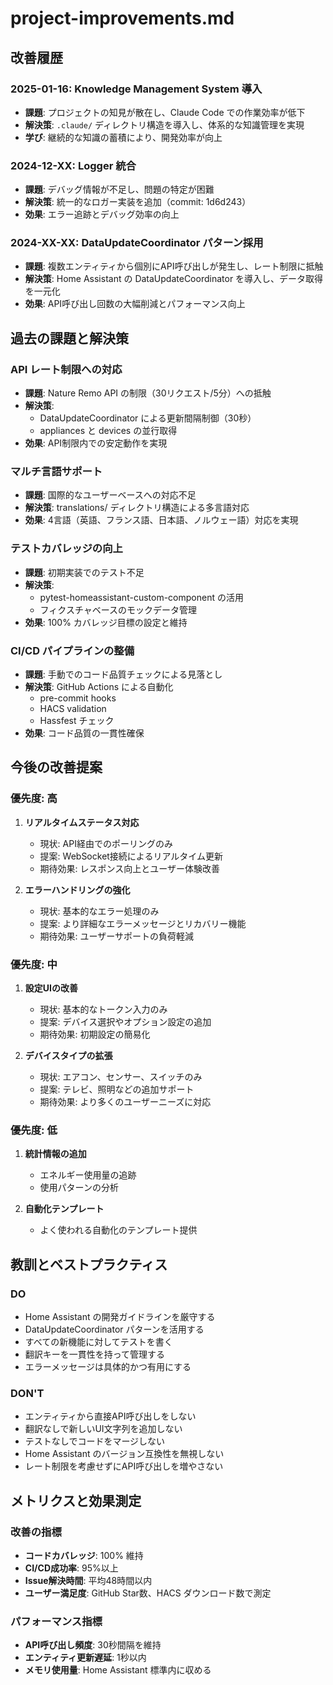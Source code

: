 # project-improvements.md

## 改善履歴

### 2025-01-16: Knowledge Management System 導入
- **課題**: プロジェクトの知見が散在し、Claude Code での作業効率が低下
- **解決策**: `.claude/` ディレクトリ構造を導入し、体系的な知識管理を実現
- **学び**: 継続的な知識の蓄積により、開発効率が向上

### 2024-12-XX: Logger 統合
- **課題**: デバッグ情報が不足し、問題の特定が困難
- **解決策**: 統一的なロガー実装を追加（commit: 1d6d243）
- **効果**: エラー追跡とデバッグ効率の向上

### 2024-XX-XX: DataUpdateCoordinator パターン採用
- **課題**: 複数エンティティから個別にAPI呼び出しが発生し、レート制限に抵触
- **解決策**: Home Assistant の DataUpdateCoordinator を導入し、データ取得を一元化
- **効果**: API呼び出し回数の大幅削減とパフォーマンス向上

## 過去の課題と解決策

### API レート制限への対応
- **課題**: Nature Remo API の制限（30リクエスト/5分）への抵触
- **解決策**: 
  - DataUpdateCoordinator による更新間隔制御（30秒）
  - appliances と devices の並行取得
- **効果**: API制限内での安定動作を実現

### マルチ言語サポート
- **課題**: 国際的なユーザーベースへの対応不足
- **解決策**: translations/ ディレクトリ構造による多言語対応
- **効果**: 4言語（英語、フランス語、日本語、ノルウェー語）対応を実現

### テストカバレッジの向上
- **課題**: 初期実装でのテスト不足
- **解決策**: 
  - pytest-homeassistant-custom-component の活用
  - フィクスチャベースのモックデータ管理
- **効果**: 100% カバレッジ目標の設定と維持

### CI/CD パイプラインの整備
- **課題**: 手動でのコード品質チェックによる見落とし
- **解決策**: GitHub Actions による自動化
  - pre-commit hooks
  - HACS validation
  - Hassfest チェック
- **効果**: コード品質の一貫性確保

## 今後の改善提案

### 優先度: 高
1. **リアルタイムステータス対応**
   - 現状: API経由でのポーリングのみ
   - 提案: WebSocket接続によるリアルタイム更新
   - 期待効果: レスポンス向上とユーザー体験改善

2. **エラーハンドリングの強化**
   - 現状: 基本的なエラー処理のみ
   - 提案: より詳細なエラーメッセージとリカバリー機能
   - 期待効果: ユーザーサポートの負荷軽減

### 優先度: 中
1. **設定UIの改善**
   - 現状: 基本的なトークン入力のみ
   - 提案: デバイス選択やオプション設定の追加
   - 期待効果: 初期設定の簡易化

2. **デバイスタイプの拡張**
   - 現状: エアコン、センサー、スイッチのみ
   - 提案: テレビ、照明などの追加サポート
   - 期待効果: より多くのユーザーニーズに対応

### 優先度: 低
1. **統計情報の追加**
   - エネルギー使用量の追跡
   - 使用パターンの分析

2. **自動化テンプレート**
   - よく使われる自動化のテンプレート提供

## 教訓とベストプラクティス

### DO
- Home Assistant の開発ガイドラインを厳守する
- DataUpdateCoordinator パターンを活用する
- すべての新機能に対してテストを書く
- 翻訳キーを一貫性を持って管理する
- エラーメッセージは具体的かつ有用にする

### DON'T
- エンティティから直接API呼び出しをしない
- 翻訳なしで新しいUI文字列を追加しない
- テストなしでコードをマージしない
- Home Assistant のバージョン互換性を無視しない
- レート制限を考慮せずにAPI呼び出しを増やさない

## メトリクスと効果測定

### 改善の指標
- **コードカバレッジ**: 100% 維持
- **CI/CD成功率**: 95%以上
- **Issue解決時間**: 平均48時間以内
- **ユーザー満足度**: GitHub Star数、HACS ダウンロード数で測定

### パフォーマンス指標
- **API呼び出し頻度**: 30秒間隔を維持
- **エンティティ更新遅延**: 1秒以内
- **メモリ使用量**: Home Assistant 標準内に収める